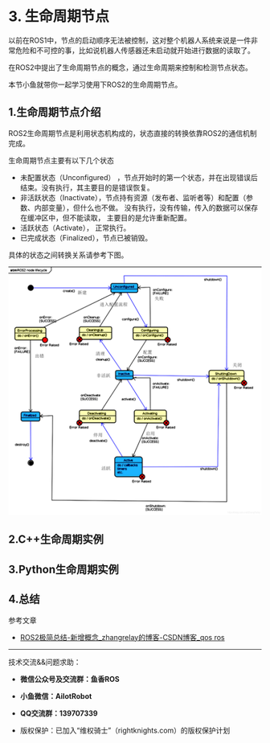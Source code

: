 # 3. 生命周期节点

以前在ROS1中，节点的启动顺序无法被控制，这对整个机器人系统来说是一件非常危险和不可控的事，比如说机器人传感器还未启动就开始进行数据的读取了。

在ROS2中提出了生命周期节点的概念，通过生命周期来控制和检测节点状态。

本节小鱼就带你一起学习使用下ROS2的生命周期节点。

## 1.生命周期节点介绍

ROS2生命周期节点是利用状态机构成的，状态直接的转换依靠ROS2的通信机制完成。

生命周期节点主要有以下几个状态

- 未配置状态（Unconfigured） ，节点开始时的第一个状态，并在出现错误后结束。没有执行，其主要目的是错误恢复。
- 非活跃状态（Inactivate），节点持有资源（发布者、监听者等）和配置（参数、内部变量），但什么也不做。 没有执行，没有传输，传入的数据可以保存在缓冲区中，但不能读取， 主要目的是允许重新配置。
- 活跃状态（Activate），  正常执行。
- 已完成状态（Finalized），节点已被销毁。

具体的状态之间转换关系请参考下图。

![img](3.生命周期节点介绍/imgs/watermark,type_ZmFuZ3poZW5naGVpdGk,shadow_10,text_aHR0cHM6Ly9ibG9nLmNzZG4ubmV0L1poYW5nUmVsYXk=,size_16,color_FFFFFF,t_70.png)

## 2.C++生命周期实例



## 3.Python生命周期实例

## 4.总结





参考文章

- [ROS2极简总结-新增概念_zhangrelay的博客-CSDN博客_qos ros](https://blog.csdn.net/ZhangRelay/article/details/119303578)

--------------

技术交流&&问题求助：

- **微信公众号及交流群：鱼香ROS**
- **小鱼微信：AiIotRobot**
- **QQ交流群：139707339**

- 版权保护：已加入“维权骑士”（rightknights.com）的版权保护计划